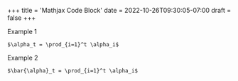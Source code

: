 +++
title = 'Mathjax Code Block'
date = 2022-10-26T09:30:05-07:00
draft = false
+++

Example 1

```mathjax
$\alpha_t = \prod_{i=1}^t \alpha_i$
```
Example 2

```mathjax
$\bar{\alpha}_t = \prod_{i=1}^t \alpha_i$
```
